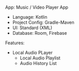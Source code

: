 App: Music / Video Player App
- Language: Kotlin
- Project Config: Gradle-Maven
- UI: Standard (XML)
- Database: Room, Firebase

Features:
- Local Audio PLayer
  - Local Audio Playlist
  - Audio History List
